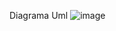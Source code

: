 Diagrama Uml
![image](https://github.com/user-attachments/assets/f01aa1fa-3cc5-47d8-8f5b-cc90c82878a1)
